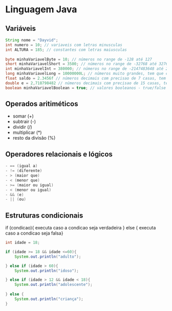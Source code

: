 # Linguagem Java

## Variáveis

~~~ java
String nome = "Dayvid";
int numero = 10; // variaveis com letras minusculas
int ALTURA = 185; // constantes com letras maiusculas 
 
byte minhaVariavelByte = 10; // números no range de -128 até 127
short minhaVariavelShort = 3500; // números no range de -32768 até 32767
int minhaVariavelInt = 380000; // números no range de -2147483648 até 2147483647
long minhaVariavelLong = 10000000L; // números muito grandes, tem que colocar o "L" no final
float saldo = 2.3456f // números decimais com precisao de 7 casas, tem que colocar o "f" no final
double e = 2,718798482 // números decimais com precisao de 15 casas, tem que colocar o "f" no final
boolean minhaVariavelBoolean = true; // valores booleanos - true/false
~~~

## Operados aritiméticos 

- somar (+)
- subtrair (-)
- dividir (/)
- multiplicar (*)
- resto da divisão (%)

## Operadores relacionais e lógicos
~~~~ java 
- == (igual a) 
- != (diferente)
- > (maior que)
- < (menor que)
- >= (maior ou igual)
- < (menor ou igual)
- && (e)
- || (ou)
~~~~
## Estruturas condicionais

if (condicao){
    executa caso a condicao seja verdadeira
} else {
    executa caso a condicao seja falsa}

~~~~ java 
int idade = 18;

if (idade >= 18 && idade <=60){
    System.out.println("adulto");

} else if (idade > 60){
    System.out.println("idoso");

} else if (idade > 12 && idade < 18){
    System.out.println("adolescente");
    
} else {
    System.out.println("criança");
}

~~~~
